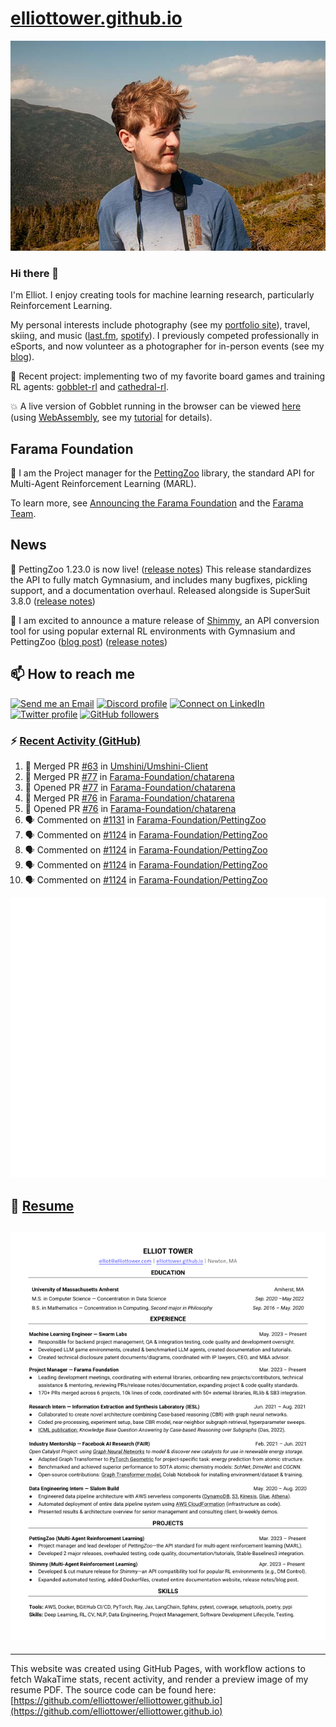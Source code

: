 # [elliottower.github.io](https://github.com/elliottower/elliottower.github.io)

[![A wild Elliot on Mt Washington](https://raw.githubusercontent.com/elliottower/elliottower.github.io/main/src/jpg/DSCF7539-600px.jpg?raw=true)](https://raw.githubusercontent.com/elliottower/elliottower.github.io/main/src/jpg/DSCF7539.jpg?raw=true)

### Hi there 👋

I'm Elliot. I enjoy creating tools for machine learning research, particularly Reinforcement Learning.

My personal interests include photography (see my [portfolio site](https://www.elliottower.com/)), travel, skiing, and music ([last.fm](https://www.last.fm/user/ajsdlfkwer), [spotify](https://open.spotify.com/user/12132818380)). I previously competed professionally in eSports, and now volunteer as a photographer for in-person events (see my [blog](https://www.elliottower.com/stories/?category=events)).

🤖 Recent project: implementing two of my favorite board games and training RL agents: [gobblet-rl](https://github.com/elliottower/gobblet-rl) and [cathedral-rl](https://github.com/elliottower/cathedral-rl). 

💥 A live version of Gobblet running in the browser can be viewed [here](https://elliottower.github.io/gobblet-rl/) (using [WebAssembly](https://webassembly.org/), see my [tutorial](https://github.com/elliottower/gobblet-rl/blob/main/tutorials/WebAssembly/web_assembly.md) for details).

## Farama Foundation

🚀 I am the Project manager for the [PettingZoo](https://github.com/Farama-Foundation/PettingZoo) library, the standard API for Multi-Agent Reinforcement Learning (MARL). 

To learn more, see [Announcing the Farama Foundation](https://farama.org/Announcing-The-Farama-Foundation) and the [Farama Team](https://farama.org/team).

## News

🎉 PettingZoo 1.23.0 is now live! ([release notes](https://github.com/Farama-Foundation/PettingZoo/releases/tag/1.23.0)) This release standardizes the API to fully match Gymnasium, and includes many bugfixes, pickling support, and a documentation overhaul. Released alongside is SuperSuit 3.8.0 ([release notes](https://github.com/Farama-Foundation/SuperSuit/releases/tag/3.8.0)) 

<!-- ![GitHub Release Date](https://img.shields.io/github/release-date/Farama-Foundation/PettingZoo) -->

🎉 I am excited to announce a mature release of [Shimmy](https://github.com/Farama-Foundation/Shimmy), an API conversion tool for using popular external RL environments with Gymnasium and PettingZoo ([blog post](https://farama.org/Announcing-Shimmy)) ([release notes](https://github.com/Farama-Foundation/Shimmy/releases/tag/v1.0.0)) 

## 📫 How to reach me

 [![Send me an Email](https://img.shields.io/badge/email-elliot%40elliottower.com-blue)](mailto:elliot@elliottower.com)
 [![Discord profile](https://img.shields.io/badge/Discord-7289DA?style=flat&logo=discord&logoColor=white)](https://discord.com/users/83091537923145728)
 [![Connect on LinkedIn](https://img.shields.io/badge/--linkedin?label=LinkedIn&logo=LinkedIn&style=social)](https://www.linkedin.com/in/elliot-tower)
 [![Twitter profile](https://img.shields.io/twitter/follow/elliottower?style=social)](https://twitter.com/ElliotTower/)
 [![GitHub followers](https://img.shields.io/github/followers/elliottower?style=social)](https://github.com/elliottower/)

### ⚡ [Recent Activity (GitHub)](https://github.com/elliottower)

<!--START_SECTION:activity-->
1. 🎉 Merged PR [#63](https://github.com/Umshini/Umshini-Client/pull/63) in [Umshini/Umshini-Client](https://github.com/Umshini/Umshini-Client)
2. 🎉 Merged PR [#77](https://github.com/Farama-Foundation/chatarena/pull/77) in [Farama-Foundation/chatarena](https://github.com/Farama-Foundation/chatarena)
3. 💪 Opened PR [#77](https://github.com/Farama-Foundation/chatarena/pull/77) in [Farama-Foundation/chatarena](https://github.com/Farama-Foundation/chatarena)
4. 🎉 Merged PR [#76](https://github.com/Farama-Foundation/chatarena/pull/76) in [Farama-Foundation/chatarena](https://github.com/Farama-Foundation/chatarena)
5. 💪 Opened PR [#76](https://github.com/Farama-Foundation/chatarena/pull/76) in [Farama-Foundation/chatarena](https://github.com/Farama-Foundation/chatarena)
6. 🗣 Commented on [#1131](https://github.com/Farama-Foundation/PettingZoo/issues/1131#issuecomment-1808662238) in [Farama-Foundation/PettingZoo](https://github.com/Farama-Foundation/PettingZoo)
7. 🗣 Commented on [#1124](https://github.com/Farama-Foundation/PettingZoo/pull/1124#issuecomment-1808517822) in [Farama-Foundation/PettingZoo](https://github.com/Farama-Foundation/PettingZoo)
8. 🗣 Commented on [#1124](https://github.com/Farama-Foundation/PettingZoo/pull/1124#issuecomment-1808498416) in [Farama-Foundation/PettingZoo](https://github.com/Farama-Foundation/PettingZoo)
9. 🗣 Commented on [#1124](https://github.com/Farama-Foundation/PettingZoo/pull/1124#issuecomment-1808474593) in [Farama-Foundation/PettingZoo](https://github.com/Farama-Foundation/PettingZoo)
10. 🗣 Commented on [#1124](https://github.com/Farama-Foundation/PettingZoo/pull/1124#issuecomment-1808328574) in [Farama-Foundation/PettingZoo](https://github.com/Farama-Foundation/PettingZoo)
<!--END_SECTION:activity-->


<picture>
  <a href="https://metrics.lecoq.io/insights?user=elliottower">
   <img src="/github-metrics.svg" alt="Metrics">
  </a>
</picture>

## 📄 [Resume](https://elliottower.github.io/src/pdf/resume.pdf)

<!-- PDF-TO-MARKDOWN:START -->
![Page 1](src/png/page1.png "Page 1")
---
<!-- PDF-TO-MARKDOWN:END -->

----

This website was created using GitHub Pages, with workflow actions to fetch WakaTime stats, recent activity, and render a preview image of my resume PDF. The source code can be found here: [https://github.com/elliottower/elliottower.github.io](https://github.com/elliottower/elliottower.github.io)
